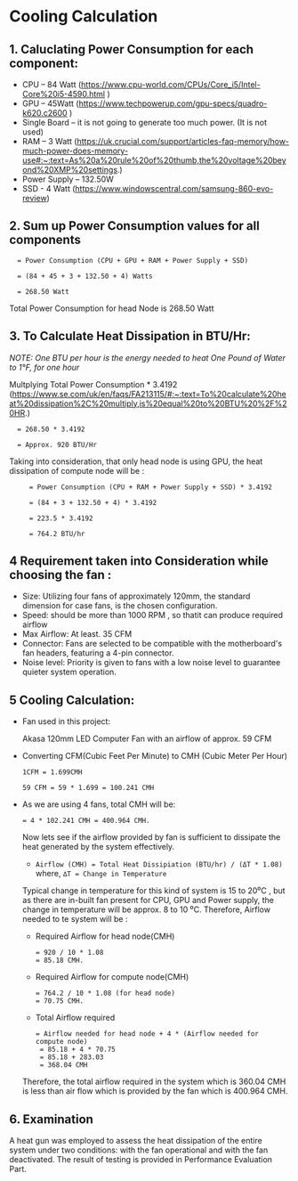 # Cooling Calculation 

##  1.  Caluclating Power Consumption for each component:

   *	CPU – 84 Watt  (https://www.cpu-world.com/CPUs/Core_i5/Intel-Core%20i5-4590.html )
   *	GPU – 45Watt (https://www.techpowerup.com/gpu-specs/quadro-k620.c2600 )
   *	Single Board – it is not going to generate too much power. (It is not used)
   *	RAM – 3 Watt (https://uk.crucial.com/support/articles-faq-memory/how-much-power-does-memory-use#:~:text=As%20a%20rule%20of%20thumb,the%20voltage%20beyond%20XMP%20settings.)
   *	Power Supply – 132.50W
   *	SSD - 4 Watt (https://www.windowscentral.com/samsung-860-evo-review) 

##  2.	Sum up Power Consumption values for all components

      = Power Consumption (CPU + GPU + RAM + Power Supply + SSD)

      = (84 + 45 + 3 + 132.50 + 4) Watts

      = 268.50 Watt 

   Total Power Consumption for head Node is 268.50 Watt 

## 3. To Calculate Heat Dissipation in BTU/Hr:

   *NOTE: One BTU per hour is the energy needed to heat One Pound of Water to 1°F, for one hour*

   Multplying Total Power Consumption  *  3.4192  (https://www.se.com/uk/en/faqs/FA213115/#:~:text=To%20calculate%20heat%20dissipation%2C%20multiply,is%20equal%20to%20BTU%20%2F%20HR.)

      = 268.50 * 3.4192
      
      = Approx. 920 BTU/Hr

   Taking into consideration, that only head node is using GPU, the heat dissipation of compute node will be :

         = Power Consumption (CPU + RAM + Power Supply + SSD) * 3.4192

         = (84 + 3 + 132.50 + 4) * 3.4192

         = 223.5 * 3.4192

         = 764.2 BTU/hr

## 4 Requirement taken into Consideration while choosing the fan :

   * Size: Utilizing four fans of approximately 120mm, the standard dimension for case fans, is the chosen configuration.
   * Speed: should be more than 1000 RPM , so thatit can produce required airflow
   * Max Airflow:	At least. 35 CFM
   * Connector: Fans are selected to be compatible with the motherboard's fan headers, featuring a 4-pin connector.
   * Noise level: Priority is given to fans with a low noise level to guarantee quieter system operation.
  
## 5 Cooling Calculation:

   * Fan used in this project:
      
      Akasa 120mm LED Computer Fan with an airflow of approx. 59 CFM

   * Converting CFM(Cubic Feet Per Minute) to CMH (Cubic Meter Per Hour)
      
         1CFM = 1.699CMH

         59 CFM = 59 * 1.699 = 100.241 CMH

   * As we are using 4 fans, total CMH will be:

         = 4 * 102.241 CMH = 400.964 CMH.  
   
      Now lets see if the airflow provided by fan is sufficient to dissipate the heat generated by the system effectively. 

      * `Airflow (CMH) = Total Heat Dissipiation (BTU/hr) / (ΔT * 1.08)` where,
      `∆T = Change in Temperature`

      Typical change in temperature for this kind of system is 15 to 20⁰C , but as there are in-built fan present for CPU, GPU and Power supply, the change in temperature will be approx. 8 to 10 ⁰C. Therefore, Airflow needed to te system will be :

      * Required Airflow for head node(CMH) 
            
            = 920 / 10 * 1.08 
            = 85.18 CMH.

      * Required Airflow for compute node(CMH)
            
            = 764.2 / 10 * 1.08 (for head node)
            = 70.75 CMH.

      * Total Airflow required 
               
            = Airflow needed for head node + 4 * (Airflow needed for compute node)
             = 85.18 + 4 * 70.75 
             = 85.18 + 283.03
             = 368.04 CMH
  
      Therefore, the total airflow required in the system which is 360.04 CMH is less than air flow which is provided by the fan which is 400.964 CMH.

## 6. Examination

   A heat gun was employed to assess the heat dissipation of the entire system under two conditions: with the fan operational and with the fan deactivated. The result of testing is provided in Performance Evaluation Part.
